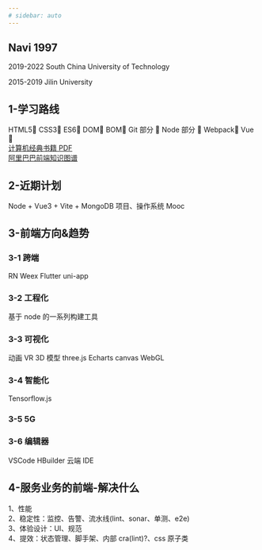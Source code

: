 ```yaml
---
# sidebar: auto
---
```


## Navi 1997

2019-2022 South China University of Technology

2015-2019 Jilin University

## 1-学习路线

HTML5🌻 CSS3🌻 ES6🌻 DOM🌻 BOM🌻 Git 部分 🌻 Node 部分 🌻 Webpack🌻 Vue🌻  
[计算机经典书籍 PDF](https://github.com/forthespada/CS-Books)  
[阿里巴巴前端知识图谱](https://f2e.tech/)

## 2-近期计划

Node + Vue3 + Vite + MongoDB 项目、操作系统 Mooc

## 3-前端方向&趋势

### 3-1 跨端

RN Weex Flutter uni-app

### 3-2 工程化

基于 node 的一系列构建工具

### 3-3 可视化

动画 VR 3D 模型
three.js Echarts canvas WebGL

### 3-4 智能化

Tensorflow.js

### 3-5 5G

### 3-6 编辑器

VSCode HBuilder 云端 IDE

## 4-服务业务的前端-解决什么

1、性能  
2、稳定性：监控、告警、流水线(lint、sonar、单测、e2e)  
3、体验设计：UI、规范  
4、提效：状态管理、脚手架、内部 cra(lint)?、css 原子类
